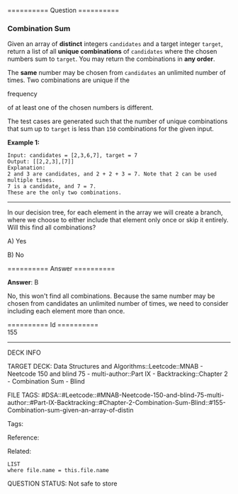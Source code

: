 ========== Question ==========  

### Combination Sum

Given an array of **distinct** integers `candidates` and a target integer `target`, return a list of all **unique combinations** of `candidates` where the chosen numbers sum to `target`. You may return the combinations in **any order**.

The **same** number may be chosen from `candidates` an unlimited number of times. Two combinations are unique if the

frequency

of at least one of the chosen numbers is different.

The test cases are generated such that the number of unique combinations that sum up to `target` is less than `150` combinations for the given input.

**Example 1:**

```
Input: candidates = [2,3,6,7], target = 7
Output: [[2,2,3],[7]]
Explanation:
2 and 3 are candidates, and 2 + 2 + 3 = 7. Note that 2 can be used multiple times.
7 is a candidate, and 7 = 7.
These are the only two combinations.
```

---

In our decision tree, for each element in the array we will create a branch, where we choose to either include that element only once or skip it entirely. Will this find all combinations?

A) Yes

B) No  

========== Answer ==========  

**Answer**: B

No, this won't find all combinations. Because the same number may be chosen from candidates an unlimited number of times, we need to consider including each element more than once.

========== Id ==========  
155

---

DECK INFO

TARGET DECK: Data Structures and Algorithms::Leetcode::MNAB - Neetcode 150 and blind 75 - multi-author::Part IX - Backtracking::Chapter 2 - Combination Sum - Blind

FILE TAGS: #DSA::#Leetcode::#MNAB-Neetcode-150-and-blind-75-multi-author::#Part-IX-Backtracking::#Chapter-2-Combination-Sum-Blind::#155-Combination-sum-given-an-array-of-distin

Tags:

Reference:

Related:

```dataview
LIST
where file.name = this.file.name
```
QUESTION STATUS: Not safe to store
